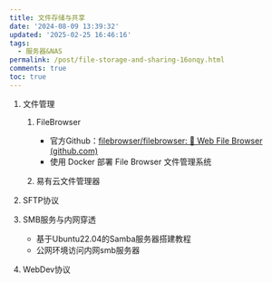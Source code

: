 ```yaml
---
title: 文件存储与共享
date: '2024-08-09 13:39:32'
updated: '2025-02-25 16:46:16'
tags:
  - 服务器&NAS
permalink: /post/file-storage-and-sharing-16onqy.html
comments: true
toc: true
---
```




1. 文件管理

    1. FileBrowser

        * 官方Github：[filebrowser/filebrowser: 📂 Web File Browser (github.com)](https://github.com/filebrowser/filebrowser)
        * 使用 Docker 部署 File Browser 文件管理系统
    2. 易有云文件管理器

2. SFTP协议
3. SMB服务与内网穿透

    * 基于Ubuntu22.04的Samba服务器搭建教程
    * 公网环境访问内网smb服务器

4. WebDev协议
